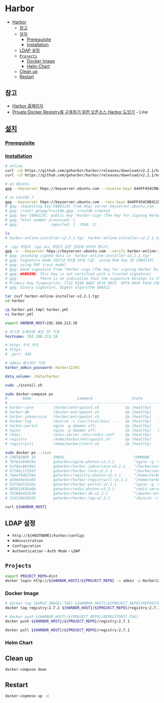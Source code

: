 # Harbor

- [Harbor](#harbor)
  - [참고](#참고)
  - [설치](#설치)
    - [Prerequisite](#prerequisite)
    - [Installation](#installation)
  - [LDAP 설정](#ldap-설정)
  - [`Projects`](#projects)
    - [Docker Image](#docker-image)
    - [Helm Chart](#helm-chart)
  - [Clean up](#clean-up)
  - [Restart](#restart)

## 참고

- [Harbor 홈페이지](https://goharbor.io/)
- [Private Docker Registry를 구축하기 위한 오픈소스 Harbor 도입기](https://engineering.linecorp.com/ko/blog/harbor-for-private-docker-registry/) - Line

## [설치](https://goharbor.io/docs/2.2.0/install-config/)

### [Prerequisite](https://goharbor.io/docs/latest/install-config/installation-prereqs/)

### [Installation](https://goharbor.io/docs/latest/install-config/download-installer/)

```bash
# online
curl -LO https://github.com/goharbor/harbor/releases/download/v2.2.1/harbor-online-installer-v2.2.1.tgz
curl -LO https://github.com/goharbor/harbor/releases/download/v2.2.1/harbor-online-installer-v2.2.1.tgz.asc
```

```bash
# on Ubuntu
gpg --keyserver hkps://keyserver.ubuntu.com --receive-keys 644FF454C0B4115C

# on CentOS 7
gpg --keyserver hkps://keyserver.ubuntu.com --recv-keys 644FF454C0B4115C
# gpg: requesting key C0B4115C from hkps server keyserver.ubuntu.com
# gpg: /root/.gnupg/trustdb.gpg: trustdb created
# gpg: key C0B4115C: public key "Harbor-sign (The key for signing Harbor build) <jiangd@vmware.com>" imported
# gpg: Total number processed: 1
# gpg:               imported: 1  (RSA: 1)
```

```bash
ls
# harbor-online-installer-v2.2.1.tgz  harbor-online-installer-v2.2.1.tgz.asc

# .tgz 파일과 .tgz.asc 파일이 같은 경로에 있어야 합니다.
gpg -v --keyserver hkps://keyserver.ubuntu.com --verify harbor-online-installer-v2.2.1.tgz.asc
# gpg: assuming signed data in `harbor-online-installer-v2.2.1.tgz'
# gpg: Signature made 2021년 03월 26일 (금)  using RSA key ID C0B4115C
# gpg: using PGP trust model
# gpg: Good signature from "Harbor-sign (The key for signing Harbor build) <jiangd@vmware.com>"
# gpg: WARNING: This key is not certified with a trusted signature!
# gpg:          There is no indication that the signature belongs to the owner.
# Primary key fingerprint: 7722 D168 DAEC 4578 06C9  6FF9 644F F454 C0B4 115C
# gpg: binary signature, digest algorithm SHA512

tar zxvf harbor-online-installer-v2.2.1.tgz
cd harbor
```

```bash
cp harbor.yml.tmpl harbor.yml
vi harbor.yml
```

```bash
export HARBOR_HOST=192.168.213.10
```

```yaml
# 호스트 도메인명 혹은 IP 지정
hostname: 192.168.213.10

# https 주석 처리
# https:
#  port: 443

# admin 패스워드 지정
harbor_admin_password: Harbor12345

data_volume: /data/harbor
```

```bash
sudo ./install.sh
```

```bash
sudo docker-compose ps
#       Name                     Command                  State                 Ports
# ---------------------------------------------------------------------------------------------
# harbor-core         /harbor/entrypoint.sh            Up (healthy)
# harbor-db           /docker-entrypoint.sh            Up (healthy)
# harbor-jobservice   /harbor/entrypoint.sh            Up (healthy)
# harbor-log          /bin/sh -c /usr/local/bin/ ...   Up (healthy)   127.0.0.1:1514->10514/tcp
# harbor-portal       nginx -g daemon off;             Up (healthy)
# nginx               nginx -g daemon off;             Up (healthy)   0.0.0.0:80->8080/tcp
# redis               redis-server /etc/redis.conf     Up (healthy)
# registry            /home/harbor/entrypoint.sh       Up (healthy)
# registryctl         /home/harbor/start.sh            Up (healthy)

sudo docker ps --size
# CONTAINER ID        IMAGE                                COMMAND                  CREATED             STATUS                    PORTS                       NAMES               SIZE
# 76fb2a94b29e        goharbor/nginx-photon:v2.2.1         "nginx -g 'daemon of…"   14 minutes ago      Up 14 minutes (healthy)   0.0.0.0:80->8080/tcp        nginx               2B (virtual 40.3MB)
# 5af0ac8829b2        goharbor/harbor-jobservice:v2.2.1    "/harbor/entrypoint.…"   14 minutes ago      Up 14 minutes (healthy)                               harbor-jobservice   1.64MB (virtual 165MB)
# 97186c1733df        goharbor/harbor-core:v2.2.1          "/harbor/entrypoint.…"   14 minutes ago      Up 14 minutes (healthy)                               harbor-core         1.64MB (virtual 149MB)
# 7daefbdb726e        goharbor/registry-photon:v2.2.1      "/home/harbor/entryp…"   14 minutes ago      Up 14 minutes (healthy)                               registry            1.64MB (virtual 78.9MB)
# d2d444e41e83        goharbor/harbor-registryctl:v2.2.1   "/home/harbor/start.…"   14 minutes ago      Up 14 minutes (healthy)                               registryctl         1.64MB (virtual 130MB)
# 5373bd72bd3a        goharbor/harbor-portal:v2.2.1        "nginx -g 'daemon of…"   14 minutes ago      Up 14 minutes (healthy)                               harbor-portal       2B (virtual 51MB)
# 08583263ba9b        goharbor/redis-photon:v2.2.1         "redis-server /etc/r…"   14 minutes ago      Up 14 minutes (healthy)                               redis               0B (virtual 68.9MB)
# f61895452b30        goharbor/harbor-db:v2.2.1            "/docker-entrypoint.…"   14 minutes ago      Up 14 minutes (healthy)                               harbor-db           59B (virtual 175MB)
# 15d128416b55        goharbor/harbor-log:v2.2.1           "/bin/sh -c /usr/loc…"   14 minutes ago      Up 14 minutes (healthy)   127.0.0.1:1514->10514/tcp   harbor-log          0B (virtual 108MB)
```

```bash
curl ${HARBOR_HOST}
```

## LDAP 설정

- `http://${HOSTNAME}/harbor/configs`
- `Administration`
- `Configuration`
- `Authentication` - `Auth Mode` - `LDAP`

## `Projects`

```bash
export PROJECT_REPO=dist
docker login http://${HARBOR_HOST}/${PROJECT_REPO} -u admin -p Harbor12345
```

### Docker Image

```bash
# docker tag SOURCE_IMAGE[:TAG] ${HARBOR_HOST}/${PROJECT_REPO}/REPOSITORY[:TAG]
docker tag registry:2.7.1 ${HARBOR_HOST}/${PROJECT_REPO}/registry:2.7.1

# docker push ${HARBOR_HOST}/${PROJECT_REPO}/REPOSITORY[:TAG]
docker push ${HARBOR_HOST}/${PROJECT_REPO}/registry:2.7.1
```

```bash
docker pull ${HARBOR_HOST}/${PROJECT_REPO}/registry:2.7.1
```

### Helm Chart

## Clean up

```bash
docker-compose down
```

## Restart

```bash
docker-copmose up -d
```
